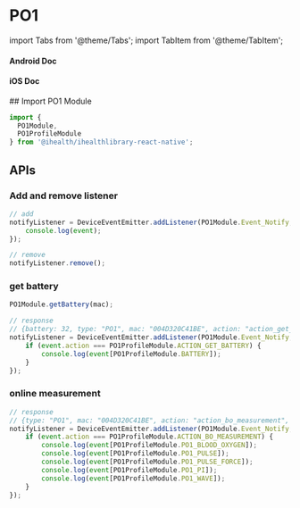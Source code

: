# PO1

import Tabs from '@theme/Tabs';
import TabItem from '@theme/TabItem';

<Tabs>
  <TabItem value="android" label="Android" default>

#### Android Doc

  </TabItem>
  
  <TabItem value="ios" label="iOS">

#### iOS Doc

  </TabItem>
  
  <TabItem value="reactnative" label="React Native">
## Import PO1 Module

```js
import {
  PO1Module,
  PO1ProfileModule
} from '@ihealth/ihealthlibrary-react-native';
```

## APIs

### Add and remove listener

```js
// add
notifyListener = DeviceEventEmitter.addListener(PO1Module.Event_Notify,  (event) => {
    console.log(event);
});

// remove
notifyListener.remove();
```

### get battery

```js
PO1Module.getBattery(mac);

// response
// {battery: 32, type: "PO1", mac: "004D320C41BE", action: "action_get_battery"}
notifyListener = DeviceEventEmitter.addListener(PO1Module.Event_Notify,  (event) => {
    if (event.action === PO1ProfileModule.ACTION_GET_BATTERY) {
        console.log(event[PO1ProfileModule.BATTERY]);
    }
});
```

### online measurement

```js
// response
// {type: "PO1", mac: "004D320C41BE", action: "action_bo_measurement", "po1_blood_oxygen":97,"po1_pulse":61,"po1_pulse_force":7.800000190734863,"po1_pi":3,"po1_wave":[42,69,95,95,78]}
notifyListener = DeviceEventEmitter.addListener(PO1Module.Event_Notify,  (event) => {
    if (event.action === PO1ProfileModule.ACTION_BO_MEASUREMENT) {
        console.log(event[PO1ProfileModule.PO1_BLOOD_OXYGEN]);
        console.log(event[PO1ProfileModule.PO1_PULSE]);
        console.log(event[PO1ProfileModule.PO1_PULSE_FORCE]);
        console.log(event[PO1ProfileModule.PO1_PI]);
        console.log(event[PO1ProfileModule.PO1_WAVE]);
    }
});
```

  </TabItem>
</Tabs>